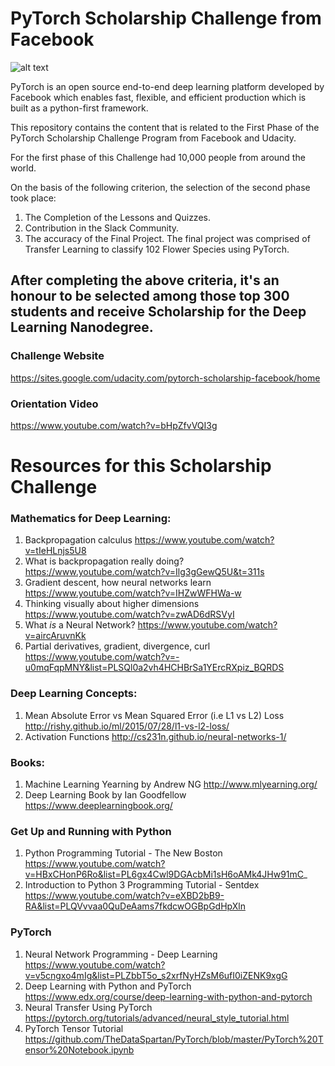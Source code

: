 # PyTorch Scholarship Challenge from Facebook

![alt text](https://github.com/taimurzahid/PyTorch-Scholarship-Challenge/blob/master/pytorchudacityscholar.png)

PyTorch is an open source end-to-end deep learning platform developed by Facebook which enables fast, flexible, and efficient production which is built as a python-first framework.

This repository contains the content that is related to the First Phase of the PyTorch Scholarship Challenge Program from Facebook and Udacity. 

For the first phase of this Challenge had 10,000 people from around the world. 

On the basis of the following criterion, the selection of the second phase took place:
1. The Completion of the Lessons and Quizzes.
2. Contribution in the Slack Community.
3. The accuracy of the Final Project. The final project was comprised of Transfer Learning to classify 102 Flower Species using PyTorch.

## After completing the above criteria, it's an honour to be selected among those top 300 students and receive Scholarship for the Deep Learning Nanodegree.

### Challenge Website
https://sites.google.com/udacity.com/pytorch-scholarship-facebook/home

### Orientation Video
https://www.youtube.com/watch?v=bHpZfvVQI3g

# Resources for this Scholarship Challenge

### Mathematics for Deep Learning:
1. Backpropagation calculus https://www.youtube.com/watch?v=tIeHLnjs5U8
2. What is backpropagation really doing? https://www.youtube.com/watch?v=Ilg3gGewQ5U&t=311s
3. Gradient descent, how neural networks learn https://www.youtube.com/watch?v=IHZwWFHWa-w
4. Thinking visually about higher dimensions https://www.youtube.com/watch?v=zwAD6dRSVyI
5. What *is* a Neural Network? https://www.youtube.com/watch?v=aircAruvnKk
6. Partial derivatives, gradient, divergence, curl https://www.youtube.com/watch?v=-u0mqFqpMNY&list=PLSQl0a2vh4HCHBrSa1YErcRXpiz_BQRDS

### Deep Learning Concepts:
1. Mean Absolute Error vs Mean Squared Error (i.e L1 vs L2) Loss http://rishy.github.io/ml/2015/07/28/l1-vs-l2-loss/
2. Activation Functions http://cs231n.github.io/neural-networks-1/

### Books:
1. Machine Learning Yearning by Andrew NG http://www.mlyearning.org/
2. Deep Learning Book by Ian Goodfellow https://www.deeplearningbook.org/

### Get Up and Running with Python
1. Python Programming Tutorial - The New Boston https://www.youtube.com/watch?v=HBxCHonP6Ro&list=PL6gx4Cwl9DGAcbMi1sH6oAMk4JHw91mC_
2. Introduction to Python 3 Programming Tutorial - Sentdex https://www.youtube.com/watch?v=eXBD2bB9-RA&list=PLQVvvaa0QuDeAams7fkdcwOGBpGdHpXln

### PyTorch
1. Neural Network Programming - Deep Learning https://www.youtube.com/watch?v=v5cngxo4mIg&list=PLZbbT5o_s2xrfNyHZsM6ufI0iZENK9xgG
2. Deep Learning with Python and PyTorch https://www.edx.org/course/deep-learning-with-python-and-pytorch
3. Neural Transfer Using PyTorch https://pytorch.org/tutorials/advanced/neural_style_tutorial.html
4. PyTorch Tensor Tutorial https://github.com/TheDataSpartan/PyTorch/blob/master/PyTorch%20Tensor%20Notebook.ipynb

